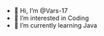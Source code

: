 - 👋 Hi, I’m @Vars-17 
- 👀 I’m interested in Coding
- 🌱 I’m currently learning Java 


<!---
Vars-17/Vars-17 is a ✨ special ✨ repository because its `README.md` (this file) appears on your GitHub profile.
You can click the Preview link to take a look at your changes.
--->
